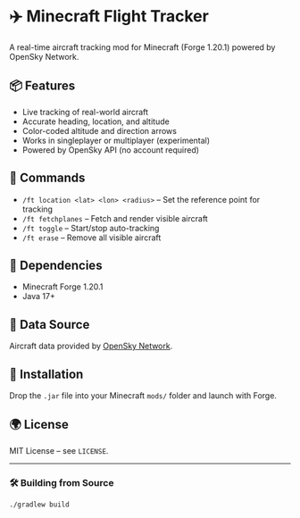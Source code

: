 # ✈️ Minecraft Flight Tracker

A real-time aircraft tracking mod for Minecraft (Forge 1.20.1) powered by OpenSky Network.



## 📦 Features
- Live tracking of real-world aircraft
- Accurate heading, location, and altitude
- Color-coded altitude and direction arrows
- Works in singleplayer or multiplayer (experimental)
- Powered by OpenSky API (no account required)

## 🔧 Commands
- `/ft location <lat> <lon> <radius>` – Set the reference point for tracking
- `/ft fetchplanes` – Fetch and render visible aircraft
- `/ft toggle` – Start/stop auto-tracking
- `/ft erase` – Remove all visible aircraft

## 🧭 Dependencies
- Minecraft Forge 1.20.1
- Java 17+

## 🛫 Data Source
Aircraft data provided by [OpenSky Network](https://opensky-network.org).

## 📁 Installation
Drop the `.jar` file into your Minecraft `mods/` folder and launch with Forge.

## 🌍 License
MIT License – see `LICENSE`.

---

### 🛠 Building from Source
```bash
./gradlew build
